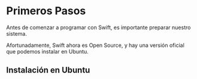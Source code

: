 # Primeros Pasos

Antes de comenzar a programar con Swift, es importante preparar nuestro sistema.

Afortunadamente, Swift ahora es Open Source, y hay una versión oficial que podemos instalar en Ubuntu.

## Instalación en Ubuntu
